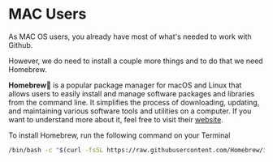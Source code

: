 # MAC Users

As MAC OS users, you already have most of what's needed to work with Github.

However, we do need to install a couple more things and to do that we need Homebrew.

**Homebrew🍺** is a popular package manager for macOS and Linux that allows users to easily install and manage software packages and libraries from the command line. It simplifies the process of downloading, updating, and maintaining various software tools and utilities on a computer. If you want to understand more about it, feel free to visit their [website](https://brew.sh/).

To install Homebrew, run the following command on your Terminal

```bash
/bin/bash -c "$(curl -fsSL https://raw.githubusercontent.com/Homebrew/install/HEAD/install.sh)"
```
